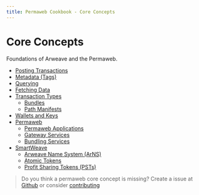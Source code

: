 ```yaml
---
title: Permaweb Cookbook - Core Concepts
---
```


# Core Concepts

Foundations of Arweave and the Permaweb.

- [Posting Transactions](post-transactions.md)
- [Metadata (Tags)](tags.md)
- [Querying](queryTransactions.md)
- [Fetching Data](/guides/http-api.md)
- [Transaction Types](bundles.md)
  - [Bundles](bundles.md)
  - [Path Manifests](manifests.md)
- [Wallets and Keys](keyfiles-and-wallets.md)
- [Permaweb](permaweb.md)
  - [Permaweb Applications](permawebApplications.md)
  - [Gateway Services](gateways.md)
  - [Bundling Services](bundlers.md)
- [SmartWeave](smartweave.md)
  - [Arweave Name System (ArNS)](arns.md)
  - [Atomic Tokens](atomic-tokens.md)
  - [Profit Sharing Tokens (PSTs)](psts.md)

> Do you think a permaweb core concept is missing? Create a issue at [Github](https://github.com/twilson63/permaweb-cookbook/issues) or consider [contributing](../getting-started/contributing.md) 


